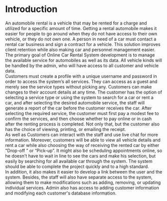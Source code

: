 # Introduction
An automobile rental is a vehicle that may be rented for a charge and utilized for a specific amount of time. Getting a rental automobile makes it easier for people to go around when they do not have access to their own vehicle, or they do not own one. A person in need of a car must contact a rental car business and sign a contract for a vehicle. This solution improves client retention while also making car and personnel management easier. The primary goal of Online Car Rental System development is to manage the available service for automobiles as well as its data. All vehicle kinds will be handled by the admin, who will have access to all customer and vehicle data.</br>
Customers must create a profile with a unique username and password in order to access the system’s all services. They can access as a guest and merely see the service types without picking any. Customers can make changes to their account details at any time. The customer has the option of selecting a service type or using the system to search for a car or rent a car, and after selecting the desired automobile service, the staff will generate a report of the car before the customer receives the car. After selecting the required service, the customer must first pay a modest fee to confirm the services, and then choose whether to pay online or in cash after the renting process is completed. Not only that, but the customer also has the choice of viewing, printing, or emailing the receipt.</br>
As well as Customers can interact with the staff and use live chat for more information. Moreover, customers will be able to view all vehicle details and rent a car while also choosing the way of receiving the rented car by either "Drop-off ” or “Pick-up”. It might also be scheduling appointments online, so he doesn't have to wait in line to see the cars and make his selection, but easily by searching for all available car through the system. The system should be able to complete the project quickly and to a high standard.</br>
In addition, it also makes it easier to develop a link between the user and the system. Besides, the staff will also have separate access to the system, allowing them to make modifications such as adding, removing, or updating individual services. Admin also has access to adding customer information and modifying each customer's database information.

